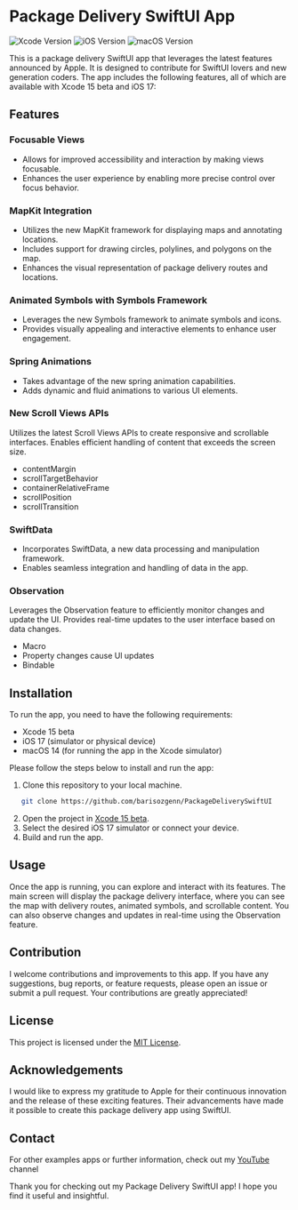 # Package Delivery SwiftUI App

![Xcode Version](https://img.shields.io/badge/Xcode-15-blue.svg)
![iOS Version](https://img.shields.io/badge/iOS-17-green.svg)
![macOS Version](https://img.shields.io/badge/macOS-14-green.svg)

This is a package delivery SwiftUI app that leverages the latest features announced by Apple. It is designed to contribute for SwiftUI lovers and new generation coders. The app includes the following features, all of which are available with Xcode 15 beta and iOS 17:

## Features

### Focusable Views
- Allows for improved accessibility and interaction by making views focusable.
- Enhances the user experience by enabling more precise control over focus behavior.

### MapKit Integration
- Utilizes the new MapKit framework for displaying maps and annotating locations.
- Includes support for drawing circles, polylines, and polygons on the map.
- Enhances the visual representation of package delivery routes and locations.

### Animated Symbols with Symbols Framework
- Leverages the new Symbols framework to animate symbols and icons.
- Provides visually appealing and interactive elements to enhance user engagement.

### Spring Animations
- Takes advantage of the new spring animation capabilities.
- Adds dynamic and fluid animations to various UI elements.

### New Scroll Views APIs
 Utilizes the latest Scroll Views APIs to create responsive and scrollable interfaces.
 Enables efficient handling of content that exceeds the screen size.
- contentMargin
- scrollTargetBehavior
- containerRelativeFrame
- scrollPosition
- scrollTransition
### SwiftData
- Incorporates SwiftData, a new data processing and manipulation framework.
- Enables seamless integration and handling of data in the app.

### Observation
Leverages the Observation feature to efficiently monitor changes and update the UI.
 Provides real-time updates to the user interface based on data changes.
- Macro
- Property changes cause Ul updates
- Bindable

## Installation

To run the app, you need to have the following requirements:

- Xcode 15 beta
- iOS 17 (simulator or physical device)
- macOS 14 (for running the app in the Xcode simulator)

Please follow the steps below to install and run the app:

1. Clone this repository to your local machine.
```bash
   git clone https://github.com/barisozgenn/PackageDeliverySwiftUI
```
2. Open the project in [Xcode 15 beta](https://developer.apple.com/download/applications/).
3. Select the desired iOS 17 simulator or connect your device.
4. Build and run the app.

## Usage

Once the app is running, you can explore and interact with its features. The main screen will display the package delivery interface, where you can see the map with delivery routes, animated symbols, and scrollable content. You can also observe changes and updates in real-time using the Observation feature.

## Contribution

I welcome contributions and improvements to this app. If you have any suggestions, bug reports, or feature requests, please open an issue or submit a pull request. Your contributions are greatly appreciated!

## License

This project is licensed under the [MIT License](LICENSE).

## Acknowledgements

I would like to express my gratitude to Apple for their continuous innovation and the release of these exciting features. Their advancements have made it possible to create this package delivery app using SwiftUI.

## Contact

For other examples apps or further information, check out my [YouTube](https://youtube.com/@barisozgen) channel 

Thank you for checking out my Package Delivery SwiftUI app! I hope you find it useful and insightful.
